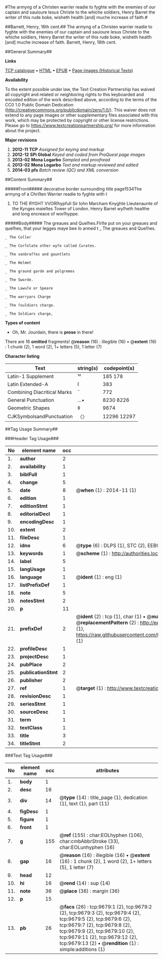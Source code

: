 #The armyng of a Christen warrier readie to fyghte with the enemies of our captain and sauioure Iesus Christe to the whiche soldiers, Henry Barret the writer of this rude boke, wisheth health [and] muche increase of faith.#

##Barrett, Henry, 16th cent.##
The armyng of a Christen warrier readie to fyghte with the enemies of our captain and sauioure Iesus Christe to the whiche soldiers, Henry Barret the writer of this rude boke, wisheth health [and] muche increase of faith.
Barrett, Henry, 16th cent.

##General Summary##

**Links**

[TCP catalogue](http://www.ota.ox.ac.uk/tcp/)  • 
[HTML](http://tei.it.ox.ac.uk/tcp/Texts-HTML/free/A04/A04855.html)  • 
[EPUB](http://tei.it.ox.ac.uk/tcp/Texts-EPUB/free/A04/A04855.epub) • 
[Page images (Historical Texts)](https://historicaltexts.jisc.ac.uk/eebo-99844833e)

**Availability**

To the extent possible under law, the Text Creation Partnership has waived all copyright and related or neighboring rights to this keyboarded and encoded edition of the work described above, according to the terms of the CC0 1.0 Public Domain Dedication (http://creativecommons.org/publicdomain/zero/1.0/). This waiver does not extend to any page images or other supplementary files associated with this work, which may be protected by copyright or other license restrictions. Please go to https://www.textcreationpartnership.org/ for more information about the project.

**Major revisions**

1. __2012-11__ __TCP__ *Assigned for keying and markup*
1. __2012-12__ __SPi Global__ *Keyed and coded from ProQuest page images*
1. __2013-02__ __Mona Logarbo__ *Sampled and proofread*
1. __2013-02__ __Mona Logarbo__ *Text and markup reviewed and edited*
1. __2014-03__ __pfs__ *Batch review (QC) and XML conversion*

##Content Summary##

#####Front#####
decorative border surrounding title page1534The armyng of a Chriſten Warrier readie to fyghte with t
1. TO THE RYGHT VVORſhypfull Sir Iohn Marcham Knyghte Lieutenaunte of the Kynges maieſtes Tower of London. Henry Barret wyſheth healthe and long encreace of worſhyppe.

#####Body#####
The greaues and Queſhes.FIrſte put on your greaues and queſhes, that your legges maye bee ſo armed t
    _ The greaues and Queſhes.

    _ The Coller

    _ The Corſolate other wyſe called Curates.

    _ The vanbraſſes and gauntlets

    _ The Helmet

    _ The graund garde and polgremes

    _ The Sworde.

    _ The Lawuſe or Speare

    _ The warryars Charge

    _ The ſouldiers charge.

    _ The Soldiars charge,

**Types of content**

  * Oh, Mr. Jourdain, there is **prose** in there!

There are 16 **omitted** fragments! 
 @__reason__ (16) : illegible (16)  •  @__extent__ (16) : 1 chunk (2), 1 word (2), 1+ letters (5), 1 letter (7)

**Character listing**


|Text|string(s)|codepoint(s)|
|---|---|---|
|Latin-1 Supplement|¹²|185 178|
|Latin Extended-A|ſ|383|
|Combining             Diacritical Marks|̄|772|
|General Punctuation|…•|8230 8226|
|Geometric Shapes|◊|9674|
|CJKSymbolsandPunctuation|〈〉|12296 12297|

##Tag Usage Summary##

###Header Tag Usage###

|No|element name|occ|attributes|
|---|---|---|---|
|1.|__author__|2||
|2.|__availability__|1||
|3.|__biblFull__|1||
|4.|__change__|5||
|5.|__date__|8| @__when__ (1) : 2014-11 (1)|
|6.|__edition__|1||
|7.|__editionStmt__|1||
|8.|__editorialDecl__|1||
|9.|__encodingDesc__|1||
|10.|__extent__|2||
|11.|__fileDesc__|1||
|12.|__idno__|6| @__type__ (6) : DLPS (1), STC (2), EEBO-CITATION (1), PROQUEST (1), VID (1)|
|13.|__keywords__|1| @__scheme__ (1) : http://authorities.loc.gov/ (1)|
|14.|__label__|5||
|15.|__langUsage__|1||
|16.|__language__|1| @__ident__ (1) : eng (1)|
|17.|__listPrefixDef__|1||
|18.|__note__|5||
|19.|__notesStmt__|2||
|20.|__p__|11||
|21.|__prefixDef__|2| @__ident__ (2) : tcp (1), char (1)  •  @__matchPattern__ (2) : ([0-9\-]+):([0-9IVX]+) (1), (.+) (1)  •  @__replacementPattern__ (2) : http://eebo.chadwyck.com/downloadtiff?vid=$1&page=$2 (1), https://raw.githubusercontent.com/textcreationpartnership/Texts/master/tcpchars.xml#$1 (1)|
|22.|__profileDesc__|1||
|23.|__projectDesc__|1||
|24.|__pubPlace__|2||
|25.|__publicationStmt__|2||
|26.|__publisher__|2||
|27.|__ref__|1| @__target__ (1) : http://www.textcreationpartnership.org/docs/. (1)|
|28.|__revisionDesc__|1||
|29.|__seriesStmt__|1||
|30.|__sourceDesc__|1||
|31.|__term__|1||
|32.|__textClass__|1||
|33.|__title__|3||
|34.|__titleStmt__|2||


###Text Tag Usage###

|No|element name|occ|attributes|
|---|---|---|---|
|1.|__body__|1||
|2.|__desc__|16||
|3.|__div__|14| @__type__ (14) : title_page (1), dedication (1), text (1), part (11)|
|4.|__figDesc__|1||
|5.|__figure__|1||
|6.|__front__|1||
|7.|__g__|155| @__ref__ (155) : char:EOLhyphen (106), char:cmbAbbrStroke (33), char:EOLunhyphen (16)|
|8.|__gap__|16| @__reason__ (16) : illegible (16)  •  @__extent__ (16) : 1 chunk (2), 1 word (2), 1+ letters (5), 1 letter (7)|
|9.|__head__|12||
|10.|__hi__|16| @__rend__ (14) : sup (14)|
|11.|__note__|36| @__place__ (36) : margin (36)|
|12.|__p__|15||
|13.|__pb__|26| @__facs__ (26) : tcp:9679:1 (2), tcp:9679:2 (2), tcp:9679:3 (2), tcp:9679:4 (2), tcp:9679:5 (2), tcp:9679:6 (2), tcp:9679:7 (2), tcp:9679:8 (2), tcp:9679:9 (2), tcp:9679:10 (2), tcp:9679:11 (2), tcp:9679:12 (2), tcp:9679:13 (2)  •  @__rendition__ (1) : simple:additions (1)|
